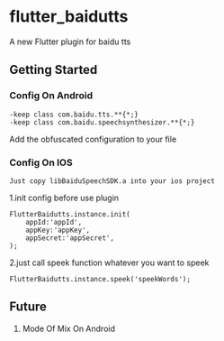 # flutter_baidutts

A new Flutter plugin for baidu tts

## Getting Started

### Config On Android
	-keep class com.baidu.tts.**{*;}
	-keep class com.baidu.speechsynthesizer.**{*;}

Add the obfuscated configuration to your file

### Config On IOS
	Just copy libBaiduSpeechSDK.a into your ios project

1.init config before use plugin


	FlutterBaidutts.instance.init(
		appId:'appId',
		appKey:'appKey',
		appSecret:'appSecret',
	);
	

2.just call speek function whatever you want to speek


	FlutterBaidutts.instance.speek('speekWords');
	
	
##	Future
1. Mode Of Mix On Android